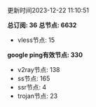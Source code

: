 更新时间2023-12-22 11:10:51

**总订阅: 36**
**总节点: 6632**
- vless节点: 15

**google ping有效节点: 330**
- v2ray节点: 138
- ss节点: 165
- ssr节点: 4
- trojan节点: 23

